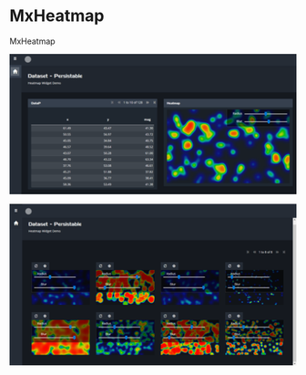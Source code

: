 # MxHeatmap
MxHeatmap

![Image](https://raw.githubusercontent.com/skullquake/mxheatmap/master/res/a.png)


![Image](https://raw.githubusercontent.com/skullquake/mxheatmap/master/res/b.png)
